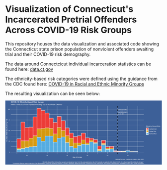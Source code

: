 # Visualization of Connecticut's Incarcerated Pretrial Offenders Across COVID-19 Risk Groups 
This repository houses the data visualization and associated code showing the Connecticut state prison population of nonviolent offenders awaiting trial and their COVID-19 risk demography. 

The data around Connectcicut individual incarceration statistics can be found here: [data.ct.gov](https://data.ct.gov/Public-Safety/Accused-Pre-Trial-Inmates-in-Correctional-Faciliti/b674-jy6w)

The ethnicity-based risk categories were defined using the guidance from the CDC found here: [COVID-19 in Racial and Ethnic Minority Groups
](https://www.cdc.gov/coronavirus/2019-ncov/need-extra-precautions/racial-ethnic-minorities.html)

The resulting visualization can be seen below:

![](covid19_nonviolent_inmate_risk_ct.png)

